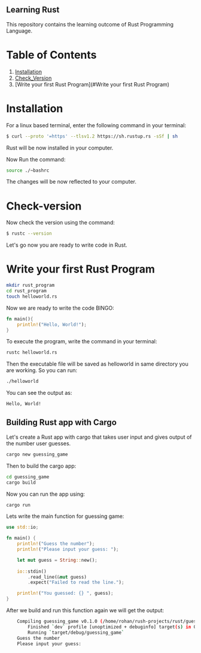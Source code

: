 ## Learning Rust

This repository contains the learning outcome of Rust Programming Language.

# Table of Contents
1. [Installation](#Installation)
2. [Check_Version](#Check-Version)
3. [Write your first Rust Program](#Write your first Rust Program)


# Installation

For a linux based terminal, enter the following command in your terminal:

```sh
$ curl --proto '=https' --tlsv1.2 https://sh.rustup.rs -sSf | sh
```

Rust will be now installed in your computer.

Now Run the command:
```sh
source ./~bashrc
```
The changes will be now reflected to your computer.

# Check-version

Now check the version using the command:

```sh
$ rustc --version
```

Let's go now you are ready to write code in Rust.

# Write your first Rust Program
```sh
mkdir rust_program
cd rust_program
touch helloworld.rs
```

Now we are ready to write the code BINGO:

```rs
fn main(){
    println!("Hello, World!");
}
```

To execute the program, write the command in your terminal:
```sh
rustc helloworld.rs
```
Then the executable file will be saved as helloworld in same directory you are working. So you can run:
```sh
./helloworld
```

You can see the output as:
```sh
Hello, World!
```

## Building Rust app with Cargo

Let's create a Rust app with cargo that takes user input and gives output of the number user guesses.

```sh
cargo new guessing_game
```

Then to build the cargo app:
```sh
cd guessing_game
cargo build
```

Now you can run the app using:
```sh
cargo run
```

Lets write the main function for guessing game:

```rs
use std::io;

fn main() {
    println!("Guess the number");
    println!("Please input your guess: ");

	let mut guess = String::new();
	
	io::stdin()
		.read_line(&mut guess)
		.expect("Failed to read the line.");

	println!("You guessed: {} ", guess);
}
```
After we build and run this function again we will get the output:
```sh
    Compiling guessing_game v0.1.0 (/home/rohan/rush-projects/rust/guessing_game)
        Finished `dev` profile [unoptimized + debuginfo] target(s) in 0.91s
        Running `target/debug/guessing_game`
    Guess the number
    Please input your guess: 
```